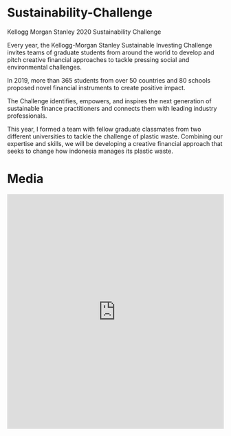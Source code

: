# Sustainability-Challenge
Kellogg Morgan Stanley 2020 Sustainability Challenge

Every year, the Kellogg-Morgan Stanley Sustainable Investing Challenge invites teams of graduate students from around the world to develop and pitch creative financial approaches to tackle pressing social and environmental challenges.
 
In 2019, more than 365 students from over 50 countries and 80 schools proposed novel financial instruments to create positive impact. 
 
The Challenge identifies, empowers, and inspires the next generation of sustainable finance practitioners and connects them with leading industry professionals.

This year, I formed a team with fellow graduate classmates from two different universities to tackle the challenge of plastic waste. Combining our expertise and skills, we will be developing a creative financial approach that seeks to change how indonesia manages its plastic waste.

# Media

<iframe width="504" height="545" title="Embedded post" src="https://www.linkedin.com/embed/feed/update/urn:li:share:6655577706060623872" frameborder="0" allowfullscreen=""></iframe>
